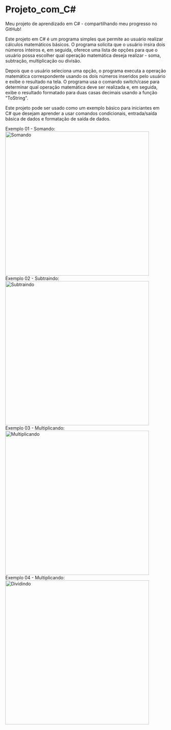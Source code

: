 # Projeto_com_C#
 Meu projeto de aprendizado em C# - compartilhando meu progresso no GitHub!

Este projeto em C# é um programa simples que permite ao usuário realizar cálculos matemáticos básicos. O programa solicita que o usuário insira dois números inteiros e, em seguida, oferece uma lista de opções para que o usuário possa escolher qual operação matemática deseja realizar - soma, subtração, multiplicação ou divisão.

Depois que o usuário seleciona uma opção, o programa executa a operação matemática correspondente usando os dois números inseridos pelo usuário e exibe o resultado na tela. O programa usa o comando switch/case para determinar qual operação matemática deve ser realizada e, em seguida, exibe o resultado formatado para duas casas decimais usando a função "ToString".

Este projeto pode ser usado como um exemplo básico para iniciantes em C# que desejam aprender a usar comandos condicionais, entrada/saída básica de dados e formatação de saída de dados.

Exemplo 01 - Somando: 
<br>
<img  width= "450" height = "450" src="https://github.com/MatheusFreit/Projeto_com_Csharp/blob/master/Projeto_com_C%23/imagens/Somando.png" Alt = "Somando">
<br>
Exemplo 02 - Subtraindo: 
<br>
<img  width= "450" height = "450" src="https://github.com/MatheusFreit/Projeto_com_Csharp/blob/master/Projeto_com_C%23/imagens/Subtraindo.png" Alt = "Subtraindo">
<br>
Exemplo 03 - Multiplicando: 
<br>
<img  width= "450" height = "450" src="https://github.com/MatheusFreit/Projeto_com_Csharp/blob/master/Projeto_com_C%23/imagens/Multiplicando.png" Alt = "Multiplicando">
<br>
Exemplo 04 - Multiplicando: 
<br>
<img  width= "450" height = "450" src="https://raw.githubusercontent.com/MatheusFreit/Projeto_com_Csharp/master/Projeto_com_C%23/imagens/Dividindo.png" Alt = "Dividindo">
<br>
